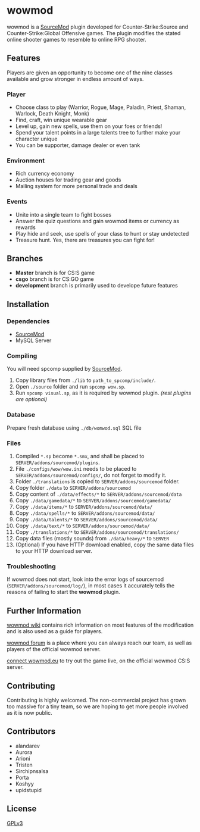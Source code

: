 wowmod
======
wowmod is a [SourceMod] plugin developed for Counter-Strike:Source and Counter-Strike:Global Offensive games.
The plugin modifies the stated online shooter games to resemble to online RPG shooter.

## Features
Players are given an opportunity to become one of the nine classes available and grow stronger in endless amount of ways.

### Player

* Choose class to play (Warrior, Rogue, Mage, Paladin, Priest, Shaman, Warlock, Death Knight, Monk)
* Find, craft, win unique wearable gear
* Level up, gain new spells, use them on your foes or friends!
* Spend your talent points in a large talents tree to further make your character unique
* You can be supporter, damage dealer or even tank

### Environment

* Rich currency economy
* Auction houses for trading gear and goods
* Mailing system for more personal trade and deals

### Events

* Unite into a single team to fight bosses
* Answer the quiz questions and gain wowmod items or currency as rewards
* Play hide and seek, use spells of your class to hunt or stay undetected
* Treasure hunt. Yes, there are treasures you can fight for!

## Branches
* **Master** branch is for CS:S game
* **csgo** branch is for CS:GO game
* **development** branch is primarily used to develope future features

## Installation

### Dependencies
* [SourceMod]
* MySQL Server

### Compiling
You will need spcomp supplied by [SourceMod].
1. Copy library files from `./lib` to `path_to_spcomp/include/`.
2. Open `./source` folder and run `spcomp wow.sp`.
3. Run `spcomp visual.sp`, as it is required by wowmod plugin.
*(rest plugins are optional)*

### Database
Prepare fresh database using `./db/womwod.sql` SQL file

### Files
1. Compiled `*.sp` become `*.smx`, and shall be placed to `SERVER/addons/sourcemod/plugins`.
2. File `./configs/wow/wow.ini` needs to be placed to `SERVER/addons/sourcemod/configs/`, do not forget to modify it.
3. Folder `./translations` is copied to `SERVER/addons/sourcemod` folder.
4. Copy folder `./data` to `SERVER/addons/sourcemod`
5. Copy content of `./data/effects/*` to `SERVER/addons/sourcemod/data`
6. Copy `./data/gamedata/*` to `SERVER/addons/sourcemod/gamedata/`
7. Copy `./data/items/*` to `SERVER/addons/sourcemod/data/`
8. Copy `./data/spells/*` to `SERVER/addons/sourcemod/data/`
8. Copy `./data/talents/*` to `SERVER/addons/sourcemod/data/`
8. Copy `./data/text/*` to `SERVER/addons/sourcemod/data/`
9. Copy `./translations/*` to `SERVER/addons/sourcemod/translations/`
10. Copy data files (mostly sounds) from `./data/heavy/*` to `SERVER`
11. (Optional) If you have HTTP download enabled, copy the same data files to your HTTP download server.

### Troubleshooting
If wowmod does not start, look into the error logs of sourcemod (`SERVER/addons/sourcemod/log/`), in most cases it accurately tells the reasons of failing to start the **wowmod** plugin.

## Further Information
[wowmod wiki] contains rich information on most features of the modification and is also used as a guide for players.

[wowmod forum] is a place where you can always reach our team, as well as players of the official wowmod server.

[connect wowmod.eu] to try out the game live, on the official wowmod CS:S server.

## Contributing
Contributing is highly welcomed. The non-commercial project has grown too massive for a tiny team, so we are hoping to get more people involved as it is now public.

## Contributors
* alandarev
* Aurora
* Arioni
* Tristen
* Sirchipnsalsa
* Porta
* Koshyy
* upidstupid

## License
[GPLv3]


[GPLv3]:(LICENSE)
[SourceMod]:(http://www.sourcemod.net)
[wowmod wiki]:(http://wiki.wowmod.eu)
[wowmod forum]:(http://wowmod.eu)
[connect wowmod.eu]:(steam://connect/144.76.165.207:27015)
